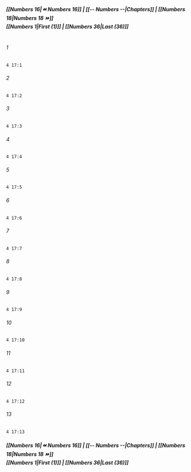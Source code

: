
##### **[[Numbers 16|⏪ Numbers 16]] | [[-- Numbers --|Chapters]] | [[Numbers 18|Numbers 18 ⏩]]**<br>**[[Numbers 1|First (1)]] | [[Numbers 36|Last (36)]]**<br><br>

###### 1
``` verse
4 17:1
```
###### 2
``` verse
4 17:2
```
###### 3
``` verse
4 17:3
```
###### 4
``` verse
4 17:4
```
###### 5
``` verse
4 17:5
```
###### 6
``` verse
4 17:6
```
###### 7
``` verse
4 17:7
```
###### 8
``` verse
4 17:8
```
###### 9
``` verse
4 17:9
```
###### 10
``` verse
4 17:10
```
###### 11
``` verse
4 17:11
```
###### 12
``` verse
4 17:12
```
###### 13
``` verse
4 17:13
```

##### **[[Numbers 16|⏪ Numbers 16]] | [[-- Numbers --|Chapters]] | [[Numbers 18|Numbers 18 ⏩]]**<br>**[[Numbers 1|First (1)]] | [[Numbers 36|Last (36)]]**
